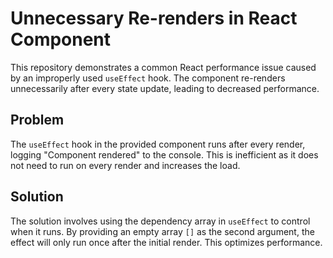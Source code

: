 # Unnecessary Re-renders in React Component

This repository demonstrates a common React performance issue caused by an improperly used `useEffect` hook. The component re-renders unnecessarily after every state update, leading to decreased performance.

## Problem

The `useEffect` hook in the provided component runs after every render, logging "Component rendered" to the console. This is inefficient as it does not need to run on every render and increases the load.

## Solution

The solution involves using the dependency array in `useEffect` to control when it runs. By providing an empty array `[]` as the second argument, the effect will only run once after the initial render. This optimizes performance.